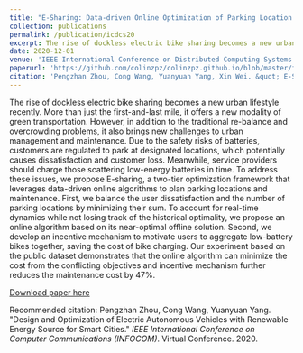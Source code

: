 ```yaml
---
title: "E-Sharing: Data-driven Online Optimization of Parking Location Placement for Dockless Electric Bike Sharing"
collection: publications
permalink: /publication/icdcs20
excerpt: The rise of dockless electric bike sharing becomes a new urban lifestyle recently. More than just the first-and-last mile, it offers a new modality of green transportation. However, in addition to the traditional re-balance and overcrowding problems, it also brings new challenges to urban management and maintenance. Due to the safety risks of batteries, customers are regulated to park at designated locations, which potentially causes dissatisfaction and customer loss. Meanwhile, service providers should charge those scattering low-energy batteries in time. To address these issues, we propose E-sharing, a two-tier optimization framework that leverages data-driven online algorithms to plan parking locations and maintenance. First, we balance the user dissatisfaction and the number of parking locations by minimizing their sum. To account for real-time dynamics while not losing track of the historical optimality, we propose an online algorithm based on its near-optimal offline solution. Second, we develop an incentive mechanism to motivate users to aggregate low-battery bikes together, saving the cost of bike charging. Our experiment based on the public dataset demonstrates that the online algorithm can minimize the cost from the conflicting objectives and incentive mechanism further reduces the maintenance cost by 47%.
date: 2020-12-01
venue: 'IEEE International Conference on Distributed Computing Systems (ICDCS)'
paperurl: 'https://github.com/colinzpz/colinzpz.github.io/blob/master/files/icdcs20.pdf'
citation: 'Pengzhan Zhou, Cong Wang, Yuanyuan Yang, Xin Wei. &quot; E-Sharing: Data-driven Online Optimization of Parking Location Placement for Dockless Electric Bike Sharing.&quot; <i>IEEE International Conference on Distributed Computing Systems (ICDCS)</i>, pp. 474-484, 2020.'
---
```

The rise of dockless electric bike sharing becomes a new urban lifestyle recently. More than just the first-and-last mile, it offers a new modality of green transportation. However, in addition to the traditional re-balance and overcrowding problems, it also brings new challenges to urban management and maintenance. Due to the safety risks of batteries, customers are regulated to park at designated locations, which potentially causes dissatisfaction and customer loss. Meanwhile, service providers should charge those scattering low-energy batteries in time. To address these issues, we propose E-sharing, a two-tier optimization framework that leverages data-driven online algorithms to plan parking locations and maintenance. First, we balance the user dissatisfaction and the number of parking locations by minimizing their sum. To account for real-time dynamics while not losing track of the historical optimality, we propose an online algorithm based on its near-optimal offline solution. Second, we develop an incentive mechanism to motivate users to aggregate low-battery bikes together, saving the cost of bike charging. Our experiment based on the public dataset demonstrates that the online algorithm can minimize the cost from the conflicting objectives and incentive mechanism further reduces the maintenance cost by 47%.

[Download paper here](https://github.com/colinzpz/colinzpz.github.io/blob/master/files/icdcs20.pdf)

Recommended citation: Pengzhan Zhou, Cong Wang, Yuanyuan Yang. "Design and Optimization of Electric Autonomous Vehicles with Renewable Energy Source for Smart Cities." <i>IEEE International Conference on Computer Communications (INFOCOM)</i>. Virtual Conference. 2020.
